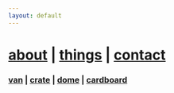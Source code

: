 ```yaml
---
layout: default
---
```


# [about](/about/) | [things](/things/) | [contact](/contact/)

### [van](/things/van) | [crate](/things/crate) | [dome](/things/dome) | [cardboard](/things/cardboard)